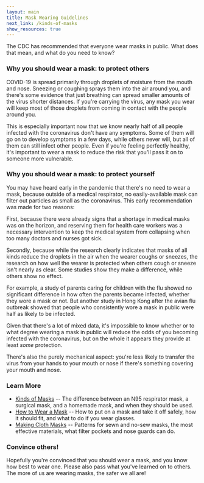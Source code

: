 ```yaml
---
layout: main
title: Mask Wearing Guidelines
next_link: /kinds-of-masks
show_resources: true
---
```


The CDC has recommended that everyone wear masks in public. What does that mean, and what do you need to know?

### Why you should wear a mask: to protect others

COVID-19 is spread primarily through droplets of moisture from the mouth and nose.  Sneezing or coughing sprays them into the air around you, and there's some evidence that just breathing can spread smaller amounts of the virus shorter distances.  If you're carrying the virus, any mask you wear will keep most of those droplets from coming in contact with the people around you.

This is especially important now that we know nearly half of all people infected with the coronavirus don't have any symptoms.  Some of them will go on to develop symptoms in a few days, while others never will, but all of them can still infect other people.  Even if you're feeling perfectly healthy, it's important to wear a mask to reduce the risk that you'll pass it on to someone more vulnerable.

### Why you should wear a mask: to protect yourself

You may have heard early in the pandemic that there's no need to wear a mask, because outside of a medical respirator, no easily-available mask can filter out particles as small as the coronavirus. This early recommendation was made for two reasons:

First, because there were already signs that a shortage in medical masks was on the horizon, and reserving them for health care workers was a necessary intervention to keep the medical system from collapsing when too many doctors and nurses got sick.

Secondly, because while the research clearly indicates that masks of all kinds reduce the droplets in the air when the wearer coughs or sneezes, the research on how well the wearer is protected when others cough or sneeze isn't nearly as clear. Some studies show they make a difference, while others show no effect.

For example, a study of parents caring for children with the flu showed no significant difference in how often the parents became infected, whether they wore a mask or not. But another study in Hong Kong after the avian flu outbreak showed that people who consistently wore a mask in public were half as likely to be infected.

Given that there's a lot of mixed data, it's impossible to know whether or to what degree wearing a mask in public will reduce the odds of you becoming infected with the coronavirus, but on the whole it appears they provide at least *some* protection.

There's also the purely mechanical aspect: you're less likely to transfer the virus from your hands to your mouth or nose if there's something covering your mouth and nose.

### Learn More

* [Kinds of Masks](/kinds-of-masks) -- The difference between an N95 respirator mask, a surgical mask, and a homemade mask, and when they should be used.
* [How to Wear a Mask](/how-to-wear) -- How to put on a mask and take it off safely, how it should fit, and what to do if you wear glasses.
* [Making Cloth Masks](/making-masks) -- Patterns for sewn and no-sew masks, the most effective materials, what filter pockets and nose guards can do.

### Convince others!

Hopefully you're convinced that you should wear a mask, and you know how best to wear one. Please also pass what you've learned on to others. The more of us are wearing masks, the safer we all are!

